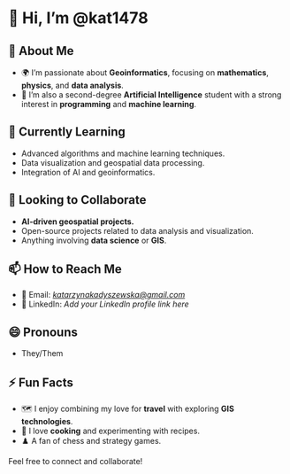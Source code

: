# 👋 Hi, I’m @kat1478

## 👀 About Me
- 🌍 I’m passionate about **Geoinformatics**, focusing on **mathematics**, **physics**, and **data analysis**.
- 🤖 I’m also a second-degree **Artificial Intelligence** student with a strong interest in **programming** and **machine learning**.

## 🌱 Currently Learning
- Advanced algorithms and machine learning techniques.
- Data visualization and geospatial data processing.
- Integration of AI and geoinformatics.

## 💞️ Looking to Collaborate
- **AI-driven geospatial projects.**
- Open-source projects related to data analysis and visualization.
- Anything involving **data science** or **GIS**.

## 📫 How to Reach Me
- 📧 Email: *katarzynakadyszewska@gmail.com*
- 💬 LinkedIn: *Add your LinkedIn profile link here*

## 😄 Pronouns
- They/Them

## ⚡ Fun Facts
- 🗺️ I enjoy combining my love for **travel** with exploring **GIS technologies**.
- 🍳 I love **cooking** and experimenting with recipes.
- ♟️ A fan of chess and strategy games.

Feel free to connect and collaborate!

